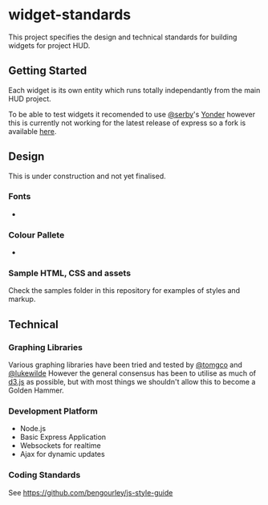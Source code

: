 # widget-standards

This project specifies the design and technical standards for building widgets for project HUD.

## Getting Started

Each widget is its own entity which runs totally independantly from the main HUD project. 

To be able to test widgets it recomended to use [@serby](https://github.com/serby)'s [Yonder](https://github.com/serby/yonder) however this 
is currently not working for the latest release of express so a fork is available [here](https://github.com/serby/yonder).  

## Design

This is under construction and not yet finalised.

### Fonts

-

### Colour Pallete

-

### Sample HTML, CSS and assets

Check the samples folder in this repository for examples of styles and markup.

## Technical

### Graphing Libraries

Various graphing libraries have been tried and tested by [@tomgco](https://github.com/tomgco/) and [@lukewilde](https://github.com/lukewilde)
However the general consensus has been to utilise as much of [d3.js](http://d3js.org/) as possible, but with most things
we shouldn't allow this to become a Golden Hammer.

### Development Platform

- Node.js
- Basic Express Application
- Websockets for realtime
- Ajax for dynamic updates

### Coding Standards

See https://github.com/bengourley/js-style-guide
